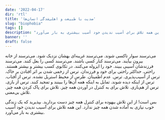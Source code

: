 ```yaml
---
date: '2022-04-17'
dir: 'rtl'
title: 'ضدیت با طبیعت و اهلی‌شدگی انسان‌ها'
slug: "biophobia"
tags: []
description: "بس است! از این تلاش بیهوده برای کنترل همه چیز دست بردارید. بپذیرید که یک زندگی خوب نیازی به آماده شدن همه چیز ندارد. این همه تلاش برای آسیب ندیدن خود آسیب بیشتری به بار می‌آورد."
banner: ''
draft: false
---
```


می‌ترسند سوار تاکسی شوند. می‌ترسند غریبه‌ای بهشان نزدیک شود. می‌ترسند از خانه بیرون بیآیند. می‌ترسند کنار کسی باشند. می‌ترسند کسی را بغل کنند. می‌ترسند فرزندشان آسیبی ببیند. خود را ایزوله می‌کنند. در تکابوی کسب بیشتر و بیشتر هستند. راحتی. حداکثر راحتی برای خود و فرزندان. ترس از زخمی شدن بر اثر افتادن بر خاک. ترس از آسیب‌پذیری. ترس. عدم اطمینان. طرس از محیط استریل نشده. ترس از آفتاب. ترس از اینکه دیده شوند. تمایل به اینکه همه آن‌ها را ببینند و تمجید کنند. ترس از بازی. ترس از هم‌بازی. تلاش برای به کنترل در آوردن همه چیز. تلاش برای پاک کردن همه چیز. تلاش بی‌معنی. 

بس است! از این تلاش بیهوده برای کنترل همه چیز دست بردارید. بپذیرید که یک زندگی خوب نیازی به آماده شدن همه چیز ندارد. این همه تلاش برای آسیب ندیدن خود آسیب بیشتری به بار می‌آورد. 